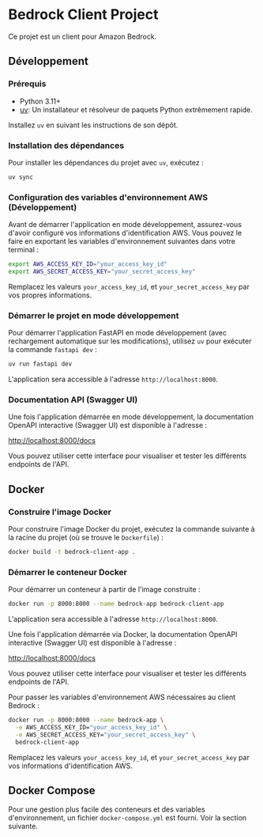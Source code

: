 # Bedrock Client Project

Ce projet est un client pour Amazon Bedrock.

## Développement

### Prérequis

- Python 3.11+
- [uv](https://github.com/astral-sh/uv): Un installateur et résolveur de paquets Python extrêmement rapide.

Installez `uv` en suivant les instructions de son dépôt.

### Installation des dépendances

Pour installer les dépendances du projet avec `uv`, exécutez :

```bash
uv sync
```

### Configuration des variables d'environnement AWS (Développement)

Avant de démarrer l'application en mode développement, assurez-vous d'avoir configuré vos informations d'identification AWS. Vous pouvez le faire en exportant les variables d'environnement suivantes dans votre terminal :

```bash
export AWS_ACCESS_KEY_ID="your_access_key_id"
export AWS_SECRET_ACCESS_KEY="your_secret_access_key"
```

Remplacez les valeurs `your_access_key_id`, et `your_secret_access_key` par vos propres informations.

### Démarrer le projet en mode développement

Pour démarrer l'application FastAPI en mode développement (avec rechargement automatique sur les modifications), utilisez `uv` pour exécuter la commande `fastapi dev` :

```bash
uv run fastapi dev
```

L'application sera accessible à l'adresse `http://localhost:8000`.

### Documentation API (Swagger UI)

Une fois l'application démarrée en mode développement, la documentation OpenAPI interactive (Swagger UI) est disponible à l'adresse :

[http://localhost:8000/docs](http://:8000/docs)

Vous pouvez utiliser cette interface pour visualiser et tester les différents endpoints de l'API.

## Docker

### Construire l'image Docker

Pour construire l'image Docker du projet, exécutez la commande suivante à la racine du projet (où se trouve le `Dockerfile`) :

```bash
docker build -t bedrock-client-app .
```

### Démarrer le conteneur Docker

Pour démarrer un conteneur à partir de l'image construite :

```bash
docker run -p 8000:8000 --name bedrock-app bedrock-client-app
```

L'application sera accessible à l'adresse `http://localhost:8000`.

Une fois l'application démarrée via Docker, la documentation OpenAPI interactive (Swagger UI) est disponible à l'adresse :

[http://localhost:8000/docs](http://localhost:8000/docs)

Vous pouvez utiliser cette interface pour visualiser et tester les différents endpoints de l'API.

Pour passer les variables d'environnement AWS nécessaires au client Bedrock :

```bash
docker run -p 8000:8000 --name bedrock-app \
  -e AWS_ACCESS_KEY_ID="your_access_key_id" \
  -e AWS_SECRET_ACCESS_KEY="your_secret_access_key" \
  bedrock-client-app
```

Remplacez les valeurs `your_access_key_id`, et `your_secret_access_key` par vos informations d'identification AWS.

## Docker Compose

Pour une gestion plus facile des conteneurs et des variables d'environnement, un fichier `docker-compose.yml` est fourni. Voir la section suivante.
